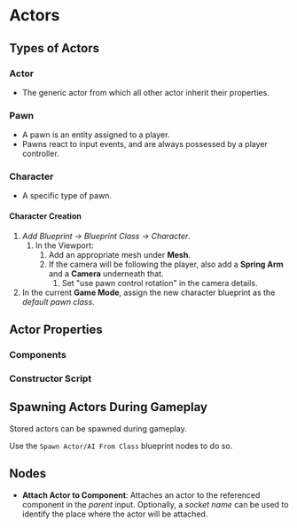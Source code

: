 # Actors

## Types of Actors

### Actor

- The generic actor from which all other actor inherit their properties.

### Pawn

- A pawn is an entity assigned to a player.
- Pawns react to input events, and are always possessed by a player controller.

### Character

- A specific type of pawn.

#### Character Creation

1. _Add Blueprint -> Blueprint Class -> Character_.
   1. In the Viewport:
      1. Add an appropriate mesh under **Mesh**.
      2. If the camera will be following the player, also add a **Spring Arm** and a **Camera** underneath that.
         1. Set "use pawn control rotation" in the camera details.
2. In the current **Game Mode**, assign the new character blueprint as the _default pawn class_.

## Actor Properties

### Components

### Constructor Script

## Spawning Actors During Gameplay

Stored actors can be spawned during gameplay.

Use the `Spawn Actor/AI From Class` blueprint nodes to do so.

## Nodes

- **Attach Actor to Component**: Attaches an actor to the referenced component in the _parent_ input. Optionally, a _socket name_ can be used to identify the place where the actor will be attached.
